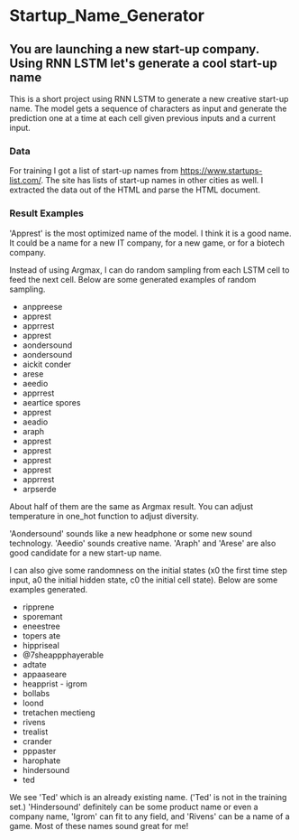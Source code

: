# Startup_Name_Generator
## You are launching a new start-up company. Using RNN LSTM let's generate a cool start-up name

This is a short project using RNN LSTM to generate a new creative start-up name. The model gets a sequence of characters as input and generate the prediction one at a time at each cell given previous inputs and a current input.

### Data
For training I got a list of start-up names from https://www.startups-list.com/. The site has lists of start-up names in other cities as well. I extracted the data out of the HTML and parse the HTML document.

### Result Examples
'Apprest' is the most optimized name of the model. I think it is a good name. It could be a name for a new IT company, for a new game, or for a biotech company.

Instead of using Argmax, I can do random sampling from each LSTM cell to feed the next cell. Below are some generated examples of random sampling.

- anppreese
- apprest
- apprrest
- apprest
- aondersound
- aondersound
- aickit conder
- arese
- aeedio
- apprrest
- aeartice spores
- apprest
- aeadio
- araph
- apprest
- apprest
- apprest
- apprest
- apprrest
- arpserde

About half of them are the same as Argmax result. You can adjust temperature in one_hot function to adjust diversity.

'Aondersound' sounds like a new headphone or some new sound technology. 'Aeedio' sounds creative name. 'Araph' and 'Arese' are also good candidate for a new start-up name.

I can also give some randomness on the initial states (x0 the first time step input, a0 the initial hidden state, c0 the initial cell state). Below are some examples generated.

- ripprene
- sporemant
- eneestree
- topers ate
- hippriseal
- @7sheappphayerable
- adtate
- appaaseare
- heapprist
️- igrom
- bollabs
- loond 
- tretachen mectieng
- rivens
- trealist
- crander
- pppaster
- harophate
- hindersound
- ted

We see 'Ted' which is an already existing name. ('Ted' is not in the training set.) 'Hindersound' definitely can be some product name or even a company name, 'Igrom' can fit to any field, and 'Rivens' can be a name of a game. Most of these names sound great for me!
